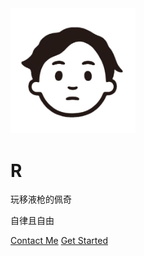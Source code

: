 <img width="200px" src="_logo/logo.png">

# **R**
玩移液枪的佩奇

自律且自由

[Contact Me](Contact.html)
[Get Started](README.md)

<!--- ![](_logo/blog.png) --->
